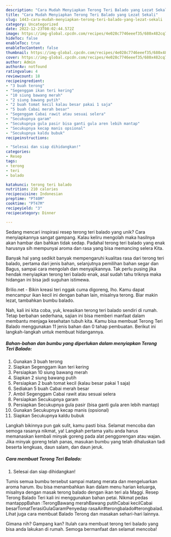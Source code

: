 ```yaml
---
description: "Cara Mudah Menyiapkan Terong Teri Balado yang Lezat Sekali"
title: "Cara Mudah Menyiapkan Terong Teri Balado yang Lezat Sekali"
slug: 1443-cara-mudah-menyiapkan-terong-teri-balado-yang-lezat-sekali
category: Uncategorized
date: 2022-12-23T08:02:44.572Z
image: https://img-global.cpcdn.com/recipes/4e028c7746eeef35/680x482cq70/terong-teri-balado-foto-resep-utama.jpg
hideToc: false
enableToc: true
enableTocContent: false
thumbnail: https://img-global.cpcdn.com/recipes/4e028c7746eeef35/680x482cq70/terong-teri-balado-foto-resep-utama.jpg
cover: https://img-global.cpcdn.com/recipes/4e028c7746eeef35/680x482cq70/terong-teri-balado-foto-resep-utama.jpg
author: Admin
authorAv: notfound
ratingvalue: 4
reviewcount: 18
recipeingredient:
- "3 buah terong"
- "Segenggam ikan teri kering"
- "10 siung bawang merah"
- "2 siung bawang putih"
- "2 buah tomat kecil kalau besar pakai 1 saja"
- "5 buah Cabai merah besar"
- "Segenggam Cabai rawit atau sesuai selera"
- "Secukupnya garam"
- "Secukupnya gula pasir bisa ganti gula aren lebih mantap"
- "Secukupnya kecap manis opsional"
- "Secukupnya kaldu bubuk"
recipeinstructions:

- "Selesai dan siap dihidangkan!"
categories:
- Resep
tags:
- terong
- teri
- balado

katakunci: terong teri balado 
nutrition: 210 calories
recipecuisine: Indonesian
preptime: "PT40M"
cooktime: "PT47M"
recipeyield: "3"
recipecategory: Dinner

---
```





Sedang mencari inspirasi resep terong teri balado yang unik? Cara menyiapkannya sangat gampang. Kalau keliru mengolah maka hasilnya akan hambar dan bahkan tidak sedap. Padahal terong teri balado yang enak harusnya sih mempunyai aroma dan rasa yang bisa memancing selera Kita.





Banyak hal yang sedikit banyak mempengaruhi kualitas rasa dari terong teri balado, pertama dari jenis bahan, selanjutnya pemilihan bahan segar dan Bagus, sampai cara mengolah dan menyajikannya. Tak perlu pusing jika hendak menyiapkan terong teri balado enak,      asal sudah tahu triknya maka hidangan ini bisa jadi suguhan istimewa.














Brilio.net - Bikin kreasi teri nggak cuma digoreng, lho. Kamu dapat mencampur ikan kecil ini dengan bahan lain, misalnya terong. Biar makin lezat, tambahkan bumbu balado.






Nah, kali ini kita coba, yuk, kreasikan terong teri balado sendiri di rumah. Tetap berbahan sederhana, sajian ini bisa memberi manfaat dalam membantu menjaga kesehatan tubuh kita. Kamu bisa membuat Terong Teri Balado menggunakan 11 jenis bahan dan 0 tahap pembuatan. Berikut ini langkah-langkah untuk membuat hidangannya.

<!--inarticleads1-->

##### Bahan-bahan dan bumbu yang diperlukan dalam menyiapkan Terong Teri Balado:

1. Gunakan 3 buah terong
1. Siapkan Segenggam ikan teri kering
1. Persiapkan 10 siung bawang merah
1. Siapkan 2 siung bawang putih
1. Persiapkan 2 buah tomat kecil (kalau besar pakai 1 saja)
1. Sediakan 5 buah Cabai merah besar
1. Ambil Segenggam Cabai rawit atau sesuai selera
1. Persiapkan Secukupnya garam
1. Persiapkan Secukupnya gula pasir (bisa ganti gula aren lebih mantap)
1. Gunakan Secukupnya kecap manis (opsional)
1. Siapkan Secukupnya kaldu bubuk


Langkah bikinnya pun gak sulit, kamu pasti bisa. Selamat mencoba dan semoga rasanya nikmat, ya! Langkah pertama yaitu anda harus memanaskan kembali minyak goreng pada alat penggorengan atau wajan. Jika minyak goreng telah panas, masukan bumbu yang telah dihaluskan tadi beserta lengkuas, daun salam, dan daun jeruk. 

<!--inarticleads2-->

##### Cara membuat Terong Teri Balado:


1. Selesai dan siap dihidangkan!

Tumis semua bumbu tersebut sampai matang merata dan mengeluarkan aroma harum. Ibu bisa menambahkan ikan dalam menu harian keluarga, misalnya dengan masak terong balado dengan ikan teri ala Maggi. Resep Terong Balado Teri kali ini menggunakan bahan petai. Nikmat pedas mantapppBahan :TerongBawang merahBawang putihCabai kecilCabai besarTomatTerasiGulaGaramPenyedap rasaAir#terongbalado#terongbalad. Lihat juga cara membuat Balado Terong dan masakan sehari-hari lainnya. 

Gimana nih? Gampang kan? Itulah cara membuat terong teri balado yang bisa anda lakukan di rumah. Semoga bermanfaat dan selamat mencoba!

